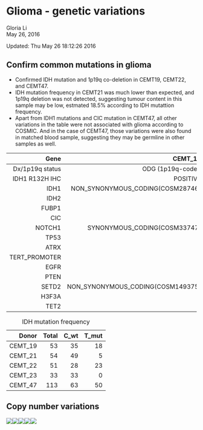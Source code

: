 # Glioma - genetic variations
Gloria Li  
May 26, 2016  

Updated: Thu May 26 18:12:26 2016



## Confirm common mutations in glioma
* Confirmed IDH mutation and 1p19q co-deletion in CEMT19, CEMT22, and CEMT47.     
* IDH mutation frequency in CEMT21 was much lower than expected, and 1p19q deletion was not detected, suggesting tumour content in this sample may be low, estmated 18.5% according to IDH mutattion frequency.   
* Apart from IDH1 mutations and CIC mutation in CEMT47, all other variations in the table were not associated with glioma according to COSMIC. And in the case of CEMT47, those variations were also found in matched blood sample, suggesting they may be germline in other samples as well.    

<table>
 <thead>
  <tr>
   <th style="text-align:right;"> Gene </th>
   <th style="text-align:right;"> CEMT_19 </th>
   <th style="text-align:right;"> CEMT_21 </th>
   <th style="text-align:right;"> CEMT_22 </th>
   <th style="text-align:right;"> CEMT_23 </th>
   <th style="text-align:right;"> CEMT_47 </th>
  </tr>
 </thead>
<tbody>
  <tr>
   <td style="text-align:right;"> Dx/1p19q status </td>
   <td style="text-align:right;"> ODG (1p19q-codel) </td>
   <td style="text-align:right;"> GBMO (1p19q-codel) </td>
   <td style="text-align:right;"> Anaplastic ODG (1p19q-codel) </td>
   <td style="text-align:right;"> GBM </td>
   <td style="text-align:right;"> Anaplastic ODG (1p19q-codel) </td>
  </tr>
  <tr>
   <td style="text-align:right;"> IDH1 R132H IHC </td>
   <td style="text-align:right;"> POSITIVE </td>
   <td style="text-align:right;"> POSITIVE </td>
   <td style="text-align:right;"> POSITIVE </td>
   <td style="text-align:right;"> NEGATIVE </td>
   <td style="text-align:right;"> POSITIVE </td>
  </tr>
  <tr>
   <td style="text-align:right;"> IDH1 </td>
   <td style="text-align:right;"> NON_SYNONYMOUS_CODING(COSM28746) </td>
   <td style="text-align:right;"> N </td>
   <td style="text-align:right;"> NON_SYNONYMOUS_CODING(COSM28746) </td>
   <td style="text-align:right;"> N </td>
   <td style="text-align:right;"> NON_SYNONYMOUS_CODING(COSM28746) </td>
  </tr>
  <tr>
   <td style="text-align:right;"> IDH2 </td>
   <td style="text-align:right;"> N </td>
   <td style="text-align:right;"> N </td>
   <td style="text-align:right;"> N </td>
   <td style="text-align:right;"> N </td>
   <td style="text-align:right;"> N </td>
  </tr>
  <tr>
   <td style="text-align:right;"> FUBP1 </td>
   <td style="text-align:right;"> N </td>
   <td style="text-align:right;"> N </td>
   <td style="text-align:right;"> N </td>
   <td style="text-align:right;"> N </td>
   <td style="text-align:right;"> N </td>
  </tr>
  <tr>
   <td style="text-align:right;"> CIC </td>
   <td style="text-align:right;"> N </td>
   <td style="text-align:right;"> N </td>
   <td style="text-align:right;"> N </td>
   <td style="text-align:right;"> N </td>
   <td style="text-align:right;"> NON_SYNONYMOUS_CODING(COSM132818) </td>
  </tr>
  <tr>
   <td style="text-align:right;"> NOTCH1 </td>
   <td style="text-align:right;"> SYNONYMOUS_CODING(COSM33747) </td>
   <td style="text-align:right;"> SYNONYMOUS_CODING(COSM33747) </td>
   <td style="text-align:right;"> N </td>
   <td style="text-align:right;"> SYNONYMOUS_CODING(COSM33747) </td>
   <td style="text-align:right;"> SYNONYMOUS_CODING(COSM33747) </td>
  </tr>
  <tr>
   <td style="text-align:right;"> TP53 </td>
   <td style="text-align:right;"> N </td>
   <td style="text-align:right;"> N </td>
   <td style="text-align:right;"> N </td>
   <td style="text-align:right;"> NON_SYNONYMOUS_CODING(COSM10779) </td>
   <td style="text-align:right;"> N </td>
  </tr>
  <tr>
   <td style="text-align:right;"> ATRX </td>
   <td style="text-align:right;"> N </td>
   <td style="text-align:right;"> N </td>
   <td style="text-align:right;"> N </td>
   <td style="text-align:right;"> N </td>
   <td style="text-align:right;"> N </td>
  </tr>
  <tr>
   <td style="text-align:right;"> TERT_PROMOTER </td>
   <td style="text-align:right;"> N </td>
   <td style="text-align:right;"> N </td>
   <td style="text-align:right;"> N </td>
   <td style="text-align:right;"> N </td>
   <td style="text-align:right;"> N </td>
  </tr>
  <tr>
   <td style="text-align:right;"> EGFR </td>
   <td style="text-align:right;"> N </td>
   <td style="text-align:right;"> SYNONYMOUS_CODING(COSM42978) </td>
   <td style="text-align:right;"> SYNONYMOUS_CODING(COSM42978) </td>
   <td style="text-align:right;"> SYNONYMOUS_CODING(COSM42978) </td>
   <td style="text-align:right;"> SYNONYMOUS_CODING(COSM42978) </td>
  </tr>
  <tr>
   <td style="text-align:right;"> PTEN </td>
   <td style="text-align:right;"> N </td>
   <td style="text-align:right;"> N </td>
   <td style="text-align:right;"> N </td>
   <td style="text-align:right;"> N </td>
   <td style="text-align:right;"> N </td>
  </tr>
  <tr>
   <td style="text-align:right;"> SETD2 </td>
   <td style="text-align:right;"> NON_SYNONYMOUS_CODING(COSM149375) </td>
   <td style="text-align:right;"> NON_SYNONYMOUS_CODING(COSM149375);NON_SYNONYMOUS_CODING(COSM149378) </td>
   <td style="text-align:right;"> NON_SYNONYMOUS_CODING(COSM149375) </td>
   <td style="text-align:right;"> NON_SYNONYMOUS_CODING(COSM149375) </td>
   <td style="text-align:right;"> NON_SYNONYMOUS_CODING(COSM149375) </td>
  </tr>
  <tr>
   <td style="text-align:right;"> H3F3A </td>
   <td style="text-align:right;"> N </td>
   <td style="text-align:right;"> N </td>
   <td style="text-align:right;"> N </td>
   <td style="text-align:right;"> N </td>
   <td style="text-align:right;"> N </td>
  </tr>
  <tr>
   <td style="text-align:right;"> TET2 </td>
   <td style="text-align:right;"> N </td>
   <td style="text-align:right;"> N </td>
   <td style="text-align:right;"> N </td>
   <td style="text-align:right;"> N </td>
   <td style="text-align:right;"> N </td>
  </tr>
</tbody>
</table>

<table>
<caption>IDH mutation frequency</caption>
 <thead>
  <tr>
   <th style="text-align:right;"> Donor </th>
   <th style="text-align:right;"> Total </th>
   <th style="text-align:right;"> C_wt </th>
   <th style="text-align:right;"> T_mut </th>
  </tr>
 </thead>
<tbody>
  <tr>
   <td style="text-align:right;"> CEMT_19 </td>
   <td style="text-align:right;"> 53 </td>
   <td style="text-align:right;"> 35 </td>
   <td style="text-align:right;"> 18 </td>
  </tr>
  <tr>
   <td style="text-align:right;"> CEMT_21 </td>
   <td style="text-align:right;"> 54 </td>
   <td style="text-align:right;"> 49 </td>
   <td style="text-align:right;"> 5 </td>
  </tr>
  <tr>
   <td style="text-align:right;"> CEMT_22 </td>
   <td style="text-align:right;"> 51 </td>
   <td style="text-align:right;"> 28 </td>
   <td style="text-align:right;"> 23 </td>
  </tr>
  <tr>
   <td style="text-align:right;"> CEMT_23 </td>
   <td style="text-align:right;"> 33 </td>
   <td style="text-align:right;"> 33 </td>
   <td style="text-align:right;"> 0 </td>
  </tr>
  <tr>
   <td style="text-align:right;"> CEMT_47 </td>
   <td style="text-align:right;"> 113 </td>
   <td style="text-align:right;"> 63 </td>
   <td style="text-align:right;"> 50 </td>
  </tr>
</tbody>
</table>

## Copy number variations

![](WGS_files/figure-html/CNV-1.png)![](WGS_files/figure-html/CNV-2.png)![](WGS_files/figure-html/CNV-3.png)![](WGS_files/figure-html/CNV-4.png)![](WGS_files/figure-html/CNV-5.png)

